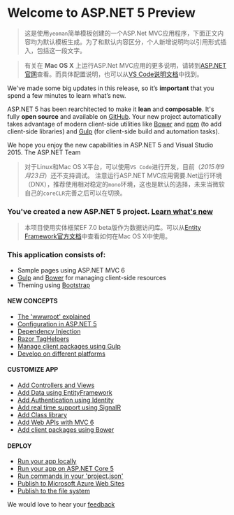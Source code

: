 # Welcome to ASP.NET 5 Preview

> 这是使用`yeoman`简单模板创建的一个ASP.Net MVC应用程序，下面正文内容均为默认模板生成。为了和默认内容区分，个人新增说明均以引用形式插入，包括这一段文字。

> 有关在 **Mac OS X** 上运行ASP.Net MVC应用的更多说明，请转到[ASP.NET官网](http://docs.asp.net/en/latest/tutorials/your-first-mac-aspnet.html)查看。而具体配置说明，也可以从[VS Code说明文档](https://code.visualstudio.com/Docs/)中找到。

We've made some big updates in this release, so it’s **important** that you spend a few minutes to learn what’s new.

ASP.NET 5 has been rearchitected to make it **lean** and **composable**. It's fully **open source** and available on [GitHub](http://go.microsoft.com/fwlink/?LinkID=517854).
Your new project automatically takes advantage of modern client-side utilities like [Bower](http://go.microsoft.com/fwlink/?LinkId=518004) and [npm](http://go.microsoft.com/fwlink/?LinkId=518005) (to add client-side libraries) and [Gulp](http://go.microsoft.com/fwlink/?LinkId=518007) (for client-side build and automation tasks).

We hope you enjoy the new capabilities in ASP.NET 5 and Visual Studio 2015.
The ASP.NET Team

> 对于Linux和Mac OS X平台，可以使用`VS Code`进行开发，目前（*2015年9月23日*）还不支持调试。
> 注意运行ASP.NET MVC应用需要.Net运行环境（DNX），推荐使用相对稳定的`mono`环境，这也是默认的选择，未来当微软自己的`coreCLR`完善之后可以在切换。

### You've created a new ASP.NET 5 project. [Learn what's new](http://go.microsoft.com/fwlink/?LinkId=518016)

> 本项目使用实体框架EF 7.0 beta版作为数据访问库。可以从[Entity Framework官方文档](http://ef.readthedocs.org/en/latest/getting-started/osx.html)中查看如何在Mac OS X中使用。

### This application consists of:
* Sample pages using ASP.NET MVC 6
* [Gulp](http://go.microsoft.com/fwlink/?LinkId=518007) and [Bower](http://go.microsoft.com/fwlink/?LinkId=518004) for managing client-side resources
* Theming using [Bootstrap](http://go.microsoft.com/fwlink/?LinkID=398939)

#### NEW CONCEPTS
* [The 'wwwroot' explained](http://go.microsoft.com/fwlink/?LinkId=518008)
* [Configuration in ASP.NET 5](http://go.microsoft.com/fwlink/?LinkId=518012)
* [Dependency Injection](http://go.microsoft.com/fwlink/?LinkId=518013)
* [Razor TagHelpers](http://go.microsoft.com/fwlink/?LinkId=518014)
* [Manage client packages using Gulp](http://go.microsoft.com/fwlink/?LinkID=517849)
* [Develop on different platforms](http://go.microsoft.com/fwlink/?LinkID=517850)

#### CUSTOMIZE APP
* [Add Controllers and Views](http://go.microsoft.com/fwlink/?LinkID=398600)
* [Add Data using EntityFramework](http://go.microsoft.com/fwlink/?LinkID=398602)
* [Add Authentication using Identity](http://go.microsoft.com/fwlink/?LinkID=398603)
* [Add real time support using SignalR](http://go.microsoft.com/fwlink/?LinkID=398606)
* [Add Class library](http://go.microsoft.com/fwlink/?LinkID=398604)
* [Add Web APIs with MVC 6](http://go.microsoft.com/fwlink/?LinkId=518009)
* [Add client packages using Bower](http://go.microsoft.com/fwlink/?LinkID=517848)

#### DEPLOY
* [Run your app locally](http://go.microsoft.com/fwlink/?LinkID=517851)
* [Run your app on ASP.NET Core 5](http://go.microsoft.com/fwlink/?LinkID=517852)
* [Run commands in your 'project.json'](http://go.microsoft.com/fwlink/?LinkID=517853)
* [Publish to Microsoft Azure Web Sites](http://go.microsoft.com/fwlink/?LinkID=398609)
* [Publish to the file system](http://go.microsoft.com/fwlink/?LinkId=518019)

We would love to hear your [feedback](http://go.microsoft.com/fwlink/?LinkId=518015)
